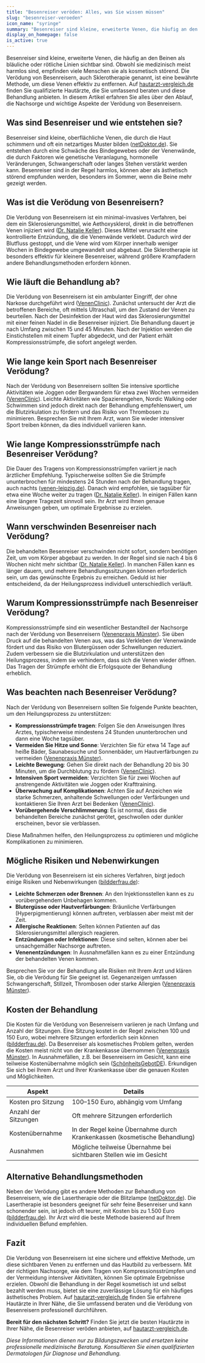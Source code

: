```yaml
---
title: "Besenreiser veröden: Alles, was Sie wissen müssen"
slug: "besenreiser-veroeden"
icon_name: "syringe"
summary: "Besenreiser sind kleine, erweiterte Venen, die häufig an den Beinen als bläuliche oder rötliche Linien sichtbar sind."
display_on_homepage: false
is_active: true
---
```


Besenreiser sind kleine, erweiterte Venen, die häufig an den Beinen als bläuliche oder rötliche Linien sichtbar sind. Obwohl sie medizinisch meist harmlos sind, empfinden viele Menschen sie als kosmetisch störend. Die Verödung von Besenreisern, auch Sklerotherapie genannt, ist eine bewährte Methode, um diese Venen effektiv zu entfernen. Auf [hautarzt-vergleich.de](https://hautarzt-vergleich.de) finden Sie qualifizierte Hautärzte, die Sie umfassend beraten und diese Behandlung anbieten. In diesem Artikel erfahren Sie alles über den Ablauf, die Nachsorge und wichtige Aspekte der Verödung von Besenreisern.

## Was sind Besenreiser und wie entstehen sie?

Besenreiser sind kleine, oberflächliche Venen, die durch die Haut schimmern und oft ein netzartiges Muster bilden ([netDoktor.de](https://www.netdoktor.de/krankheiten/krampfadern/besenreiser-entfernen/)). Sie entstehen durch eine Schwäche des Bindegewebes oder der Venenwände, die durch Faktoren wie genetische Veranlagung, hormonelle Veränderungen, Schwangerschaft oder langes Stehen verstärkt werden kann. Besenreiser sind in der Regel harmlos, können aber als ästhetisch störend empfunden werden, besonders im Sommer, wenn die Beine mehr gezeigt werden.

## Was ist die Verödung von Besenreisern?

Die Verödung von Besenreisern ist ein minimal-invasives Verfahren, bei dem ein Sklerosierungsmittel, wie Aethoxysklerol, direkt in die betroffenen Venen injiziert wird ([Dr. Natalie Keller](https://dr-natalie-keller.de/besenreiser/)). Dieses Mittel verursacht eine kontrollierte Entzündung, die die Venenwände verklebt. Dadurch wird der Blutfluss gestoppt, und die Vene wird vom Körper innerhalb weniger Wochen in Bindegewebe umgewandelt und abgebaut. Die Sklerotherapie ist besonders effektiv für kleinere Besenreiser, während größere Krampfadern andere Behandlungsmethoden erfordern können.

## Wie läuft die Behandlung ab?

Die Verödung von Besenreisern ist ein ambulanter Eingriff, der ohne Narkose durchgeführt wird ([VenenClinic](https://www.venenclinic.ch/blog/verhalten-nach-veroedung-von-besenreisern/)). Zunächst untersucht der Arzt die betroffenen Bereiche, oft mittels Ultraschall, um den Zustand der Venen zu beurteilen. Nach der Desinfektion der Haut wird das Sklerosierungsmittel mit einer feinen Nadel in die Besenreiser injiziert. Die Behandlung dauert je nach Umfang zwischen 15 und 45 Minuten. Nach der Injektion werden die Einstichstellen mit einem Tupfer abgedeckt, und der Patient erhält Kompressionsstrümpfe, die sofort angelegt werden.

## Wie lange kein Sport nach Besenreiser Verödung?

Nach der Verödung von Besenreisern sollten Sie intensive sportliche Aktivitäten wie Joggen oder Bergwandern für etwa zwei Wochen vermeiden ([VenenClinic](https://www.venenclinic.ch/blog/verhalten-nach-veroedung-von-besenreisern/)). Leichte Aktivitäten wie Spazierengehen, Nordic Walking oder Schwimmen sind jedoch direkt nach der Behandlung empfehlenswert, um die Blutzirkulation zu fördern und das Risiko von Thrombosen zu minimieren. Besprechen Sie mit Ihrem Arzt, wann Sie wieder intensiver Sport treiben können, da dies individuell variieren kann.

## Wie lange Kompressionsstrümpfe nach Besenreiser Verödung?

Die Dauer des Tragens von Kompressionsstrümpfen variiert je nach ärztlicher Empfehlung. Typischerweise sollten Sie die Strümpfe ununterbrochen für mindestens 24 Stunden nach der Behandlung tragen, auch nachts ([venen-leipzig.de](https://venen-leipzig.de/wl_03.htm)). Danach wird empfohlen, sie tagsüber für etwa eine Woche weiter zu tragen ([Dr. Natalie Keller](https://dr-natalie-keller.de/besenreiser/)). In einigen Fällen kann eine längere Tragezeit sinnvoll sein. Ihr Arzt wird Ihnen genaue Anweisungen geben, um optimale Ergebnisse zu erzielen.

## Wann verschwinden Besenreiser nach Verödung?

Die behandelten Besenreiser verschwinden nicht sofort, sondern benötigen Zeit, um vom Körper abgebaut zu werden. In der Regel sind sie nach 4 bis 6 Wochen nicht mehr sichtbar ([Dr. Natalie Keller](https://dr-natalie-keller.de/besenreiser/)). In manchen Fällen kann es länger dauern, und mehrere Behandlungssitzungen können erforderlich sein, um das gewünschte Ergebnis zu erreichen. Geduld ist hier entscheidend, da der Heilungsprozess individuell unterschiedlich verläuft.

## Warum Kompressionsstrümpfe nach Besenreiser Verödung?

Kompressionsstrümpfe sind ein wesentlicher Bestandteil der Nachsorge nach der Verödung von Besenreisern ([Venenpraxis Münster](https://venenpraxis-muenster.de/veroedung-besenreiser/)). Sie üben Druck auf die behandelten Venen aus, was das Verkleben der Venenwände fördert und das Risiko von Blutergüssen oder Schwellungen reduziert. Zudem verbessern sie die Blutzirkulation und unterstützen den Heilungsprozess, indem sie verhindern, dass sich die Venen wieder öffnen. Das Tragen der Strümpfe erhöht die Erfolgsquote der Behandlung erheblich.

## Was beachten nach Besenreiser Verödung?

Nach der Verödung von Besenreisern sollten Sie folgende Punkte beachten, um den Heilungsprozess zu unterstützen:

- **Kompressionsstrümpfe tragen**: Folgen Sie den Anweisungen Ihres Arztes, typischerweise mindestens 24 Stunden ununterbrochen und dann eine Woche tagsüber.
- **Vermeiden Sie Hitze und Sonne**: Verzichten Sie für etwa 14 Tage auf heiße Bäder, Saunabesuche und Sonnenbäder, um Hautverfärbungen zu vermeiden ([Venenpraxis Münster](https://venenpraxis-muenster.de/veroedung-besenreiser/)).
- **Leichte Bewegung**: Gehen Sie direkt nach der Behandlung 20 bis 30 Minuten, um die Durchblutung zu fördern ([VenenClinic](https://www.venenclinic.ch/blog/verhalten-nach-veroedung-von-besenreisern/)).
- **Intensiven Sport vermeiden**: Verzichten Sie für zwei Wochen auf anstrengende Aktivitäten wie Joggen oder Krafttraining.
- **Überwachung auf Komplikationen**: Achten Sie auf Anzeichen wie starke Schmerzen, anhaltende Schwellungen oder Verfärbungen und kontaktieren Sie Ihren Arzt bei Bedenken ([VenenClinic](https://www.venenclinic.ch/blog/schmerzen-nach-veroedung-besenreiser/)).
- **Vorübergehende Verschlimmerung**: Es ist normal, dass die behandelten Bereiche zunächst gerötet, geschwollen oder dunkler erscheinen, bevor sie verblassen.

Diese Maßnahmen helfen, den Heilungsprozess zu optimieren und mögliche Komplikationen zu minimieren.

## Mögliche Risiken und Nebenwirkungen

Die Verödung von Besenreisern ist ein sicheres Verfahren, birgt jedoch einige Risiken und Nebenwirkungen ([bildderfrau.de](https://www.bildderfrau.de/gesundheit/article213020387/Besenreiser-entfernen-kosten.html)):

- **Leichte Schmerzen oder Brennen**: An den Injektionsstellen kann es zu vorübergehendem Unbehagen kommen.
- **Blutergüsse oder Hautverfärbungen**: Bräunliche Verfärbungen (Hyperpigmentierung) können auftreten, verblassen aber meist mit der Zeit.
- **Allergische Reaktionen**: Selten können Patienten auf das Sklerosierungsmittel allergisch reagieren.
- **Entzündungen oder Infektionen**: Diese sind selten, können aber bei unsachgemäßer Nachsorge auftreten.
- **Venenentzündungen**: In Ausnahmefällen kann es zu einer Entzündung der behandelten Venen kommen.

Besprechen Sie vor der Behandlung alle Risiken mit Ihrem Arzt und klären Sie, ob die Verödung für Sie geeignet ist. Gegenanzeigen umfassen Schwangerschaft, Stillzeit, Thrombosen oder starke Allergien ([Venenpraxis Münster](https://venenpraxis-muenster.de/veroedung-besenreiser/)).

## Kosten der Behandlung

Die Kosten für die Verödung von Besenreisern variieren je nach Umfang und Anzahl der Sitzungen. Eine Sitzung kostet in der Regel zwischen 100 und 150 Euro, wobei mehrere Sitzungen erforderlich sein können ([bildderfrau.de](https://www.bildderfrau.de/gesundheit/article213020387/Besenreiser-entfernen-kosten.html)). Da Besenreiser als kosmetisches Problem gelten, werden die Kosten meist nicht von der Krankenkasse übernommen ([Venenpraxis Münster](https://venenpraxis-muenster.de/veroedung-besenreiser/)). In Ausnahmefällen, z.B. bei Besenreisern im Gesicht, kann eine teilweise Kostenübernahme möglich sein ([SchönheitsGebotDE](https://www.schoenheitsgebot.de/besenreiser-veroedung.php)). Erkundigen Sie sich bei Ihrem Arzt und Ihrer Krankenkasse über die genauen Kosten und Möglichkeiten.

| **Aspekt**                     | **Details**                                                                 |
|--------------------------------|-----------------------------------------------------------------------------|
| Kosten pro Sitzung             | 100–150 Euro, abhängig vom Umfang                                           |
| Anzahl der Sitzungen           | Oft mehrere Sitzungen erforderlich                                          |
| Kostenübernahme                | In der Regel keine Übernahme durch Krankenkassen (kosmetische Behandlung)   |
| Ausnahmen                      | Mögliche teilweise Übernahme bei sichtbaren Stellen wie im Gesicht          |

## Alternative Behandlungsmethoden

Neben der Verödung gibt es andere Methoden zur Behandlung von Besenreisern, wie die Lasertherapie oder die Blitzlampe ([netDoktor.de](https://www.netdoktor.de/krankheiten/krampfadern/besenreiser-entfernen/)). Die Lasertherapie ist besonders geeignet für sehr feine Besenreiser und kann schonender sein, ist jedoch oft teurer, mit Kosten bis zu 1.500 Euro ([bildderfrau.de](https://www.bildderfrau.de/gesundheit/article213020387/Besenreiser-entfernen-kosten.html)). Ihr Arzt wird die beste Methode basierend auf Ihrem individuellen Befund empfehlen.

## Fazit

Die Verödung von Besenreisern ist eine sichere und effektive Methode, um diese sichtbaren Venen zu entfernen und das Hautbild zu verbessern. Mit der richtigen Nachsorge, wie dem Tragen von Kompressionsstrümpfen und der Vermeidung intensiver Aktivitäten, können Sie optimale Ergebnisse erzielen. Obwohl die Behandlung in der Regel kosmetisch ist und selbst bezahlt werden muss, bietet sie eine zuverlässige Lösung für ein häufiges ästhetisches Problem. Auf [hautarzt-vergleich.de](https://hautarzt-vergleich.de) finden Sie erfahrene Hautärzte in Ihrer Nähe, die Sie umfassend beraten und die Verödung von Besenreisern professionell durchführen.

**Bereit für den nächsten Schritt?** Finden Sie jetzt die besten Hautärzte in Ihrer Nähe, die Besenreiser veröden anbieten, auf [hautarzt-vergleich.de](https://hautarzt-vergleich.de).

*Diese Informationen dienen nur zu Bildungszwecken und ersetzen keine professionelle medizinische Beratung. Konsultieren Sie einen qualifizierten Dermatologen für Diagnose und Behandlung.*
